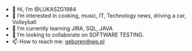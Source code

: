 - 👋 Hi, I’m @LUKASZG1984
- 👀 I’m interested in cooking, music, IT, Technology news, driving a car, Volleyball 
- 🌱 I’m currently learning JIRA, SQL, JAVA
- 💞️ I’m looking to collaborate on SOFTWARE TESTING. 
- 📫 How to reach me: geboren@wp.pl 

<!---
LUKASZG1984/LUKASZG1984 is a ✨ special ✨ repository because its `README.md` (this file) appears on your GitHub profile.
You can click the Preview link to take a look at your changes.
--->
